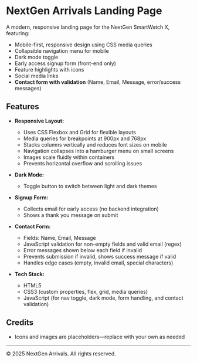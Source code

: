 # NextGen Arrivals Landing Page

A modern, responsive landing page for the NextGen SmartWatch X, featuring:

- Mobile-first, responsive design using CSS media queries
- Collapsible navigation menu for mobile
- Dark mode toggle
- Early access signup form (front-end only)
- Feature highlights with icons
- Social media links
- **Contact form with validation** (Name, Email, Message, error/success messages)

## Features

- **Responsive Layout:**
  - Uses CSS Flexbox and Grid for flexible layouts
  - Media queries for breakpoints at 900px and 768px
  - Stacks columns vertically and reduces font sizes on mobile
  - Navigation collapses into a hamburger menu on small screens
  - Images scale fluidly within containers
  - Prevents horizontal overflow and scrolling issues

- **Dark Mode:**
  - Toggle button to switch between light and dark themes

- **Signup Form:**
  - Collects email for early access (no backend integration)
  - Shows a thank you message on submit

- **Contact Form:**
  - Fields: Name, Email, Message
  - JavaScript validation for non-empty fields and valid email (regex)
  - Error messages shown below each field if invalid
  - Prevents submission if invalid, shows success message if valid
  - Handles edge cases (empty, invalid email, special characters)

- **Tech Stack:**
  - HTML5
  - CSS3 (custom properties, flex, grid, media queries)
  - JavaScript (for nav toggle, dark mode, form handling, and contact validation)

## Credits

- Icons and images are placeholders—replace with your own as needed

---

© 2025 NextGen Arrivals. All rights reserved.
